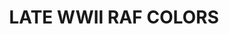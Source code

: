 ---
title: "LATE WWII RAF COLORS"
price: "TBA"
desc: "Opis nije dostupan"
img_path: "/assets/img/A.MIG-7214.jpg"
brand: AMMO
available: true
cat: "acrylics"
subcat: "ACRYLIC SMART SETS FOR AIRCRAFTS   (4 x 17mL jars)"
subsubcat: "SS"
---